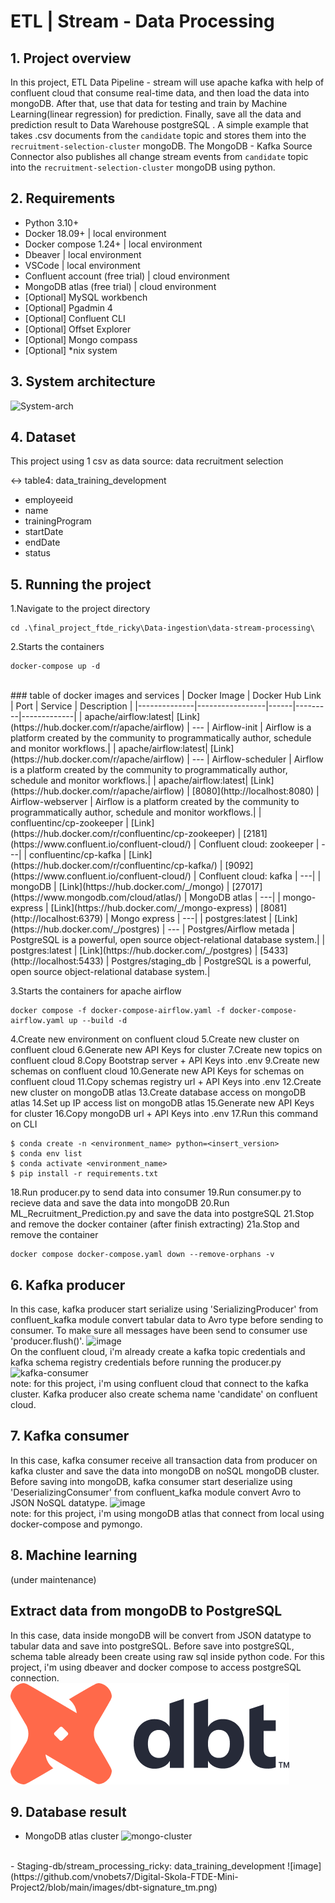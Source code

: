 # ETL | Stream - Data Processing

## 1. Project overview
In this project, ETL Data Pipeline - stream will use apache kafka with help of confluent cloud that consume real-time data, and then load the data into mongoDB.
After that, use that data for testing and train by Machine Learning(linear regression) for prediction.
Finally, save all the data and prediction result to Data Warehouse postgreSQL .
A simple example that takes .csv documents from the `candidate` topic and stores them into the `recruitment-selection-cluster` mongoDB.
The MongoDB - Kafka Source Connector also publishes all change stream events from `candidate` topic into the `recruitment-selection-cluster` mongoDB using python.

## 2. Requirements
  - Python 3.10+
  - Docker 18.09+ | local environment
  - Docker compose 1.24+ | local environment
  - Dbeaver | local environment
  - VSCode | local environment
  - Confluent account (free trial) | cloud environment
  - MongoDB atlas (free trial) | cloud environment
  - [Optional] MySQL workbench
  - [Optional] Pgadmin 4
  - [Optional] Confluent CLI
  - [Optional] Offset Explorer
  - [Optional] Mongo compass
  - [Optional] *nix system

## 3. System architecture
![System-arch](https://github.com/vnobets7/final_project_ftde_ricky/blob/ftde-dev/Data-ingestion/data-stream-processing/images/Stream-processing-dataflow.PNG)

## 4. Dataset
This project using 1 csv as data source: data recruitment selection 

<-> table4: data_training_development
- employeeid
- name
- trainingProgram
- startDate
- endDate
- status

## 5. Running the project
1.Navigate to the project directory
```
cd .\final_project_ftde_ricky\Data-ingestion\data-stream-processing\
```	
2.Starts the containers
```
docker-compose up -d
```
<br>
### table of docker images and services
| Docker Image | Docker Hub Link | Port | Service | Description |
|--------------|-----------------|------|---------|-------------|
| apache/airflow:latest| [Link](https://hub.docker.com/r/apache/airflow) | --- | Airflow-init | Airflow is a platform created by the community to programmatically author, schedule and monitor workflows.|
| apache/airflow:latest| [Link](https://hub.docker.com/r/apache/airflow) | --- | Airflow-scheduler | Airflow is a platform created by the community to programmatically author, schedule and monitor workflows.|
| apache/airflow:latest| [Link](https://hub.docker.com/r/apache/airflow) | [8080](http://localhost:8080) | Airflow-webserver | Airflow is a platform created by the community to programmatically author, schedule and monitor workflows.|
| confluentinc/cp-zookeeper | [Link](https://hub.docker.com/r/confluentinc/cp-zookeeper) | [2181](https://www.confluent.io/confluent-cloud/) | Confluent cloud: zookeeper | ---|
| confluentinc/cp-kafka | [Link](https://hub.docker.com/r/confluentinc/cp-kafka/) | [9092](https://www.confluent.io/confluent-cloud/) | Confluent cloud: kafka | ---|
| mongoDB | [Link](https://hub.docker.com/_/mongo) | [27017](https://www.mongodb.com/cloud/atlas/) | MongoDB atlas | ---|
| mongo-express | [Link](https://hub.docker.com/_/mongo-express) | [8081](http://localhost:6379) | Mongo express | ---|
| postgres:latest | [Link](https://hub.docker.com/_/postgres) |  ---  | Postgres/Airflow metada | PostgreSQL is a powerful, open source object-relational database system.|
| postgres:latest | [Link](https://hub.docker.com/_/postgres) | [5433](http://localhost:5433) | Postgres/staging_db | PostgreSQL is a powerful, open source object-relational database system.|
<br>

3.Starts the containers for apache airflow
```
docker compose -f docker-compose-airflow.yaml -f docker-compose-airflow.yaml up --build -d
```
4.Create new environment on confluent cloud
5.Create new cluster on confluent cloud
6.Generate new API Keys for cluster
7.Create new topics on confluent cloud
8.Copy Bootstrap server + API Keys into .env
9.Create new schemas on confluent cloud
10.Generate new API Keys for schemas on confluent cloud
11.Copy schemas registry url + API Keys into .env
12.Create new cluster on mongoDB atlas
13.Create database access on mongoDB atlas
14.Set up IP access list on mongoDB atlas
15.Generate new API Keys for cluster
16.Copy mongoDB url + API Keys into .env
17.Run this command on CLI
```
$ conda create -n <environment_name> python=<insert_version>
$ conda env list
$ conda activate <environment_name>
$ pip install -r requirements.txt
```
18.Run producer.py to send data into consumer
19.Run consumer.py to recieve data and save the data into mongoDB
20.Run ML_Recruitment_Prediction.py and save the data into postgreSQL
21.Stop and remove the docker container (after finish extracting)
21a.Stop and remove the container
```
docker compose docker-compose.yaml down --remove-orphans -v
```

## 6. Kafka producer
In this case, kafka producer start serialize using 'SerializingProducer' from confluent_kafka module convert tabular data to Avro type before sending to consumer.
To make sure all messages have been send to consumer use 'producer.flush()'.
![image](https://github.com/vnobets7/final_project_ftde_ricky/blob/ftde-dev/Data-ingestion/data-stream-processing/images/SS-final-project-1.PNG)
<br>
On the confluent cloud, i'm already create a kafka topic credentials and kafka schema registry credentials before running the producer.py
![kafka-consumer](https://github.com/vnobets7/final_project_ftde_ricky/blob/ftde-dev/Data-ingestion/data-stream-processing/images/SS-final-project-3.PNG)
<br>
note: for this project, i'm using confluent cloud that connect to the kafka cluster. Kafka producer also create schema name 'candidate' on confluent cloud.

## 7. Kafka consumer
In this case, kafka consumer receive all transaction data from producer on kafka cluster and save the data into mongoDB on noSQL mongoDB cluster.
Before saving into mongoDB, kafka consumer start deserialize using 'DeserializingConsumer' from confluent_kafka module convert Avro to JSON NoSQL datatype.
![image](https://github.com/vnobets7/final_project_ftde_ricky/blob/ftde-dev/Data-ingestion/data-stream-processing/images/SS-final-project-2-1.PNG)
<br>
note: for this project, i'm using mongoDB atlas that connect from local using docker-compose and pymongo.

## 8. Machine learning 
(under maintenance)

## Extract data from mongoDB to PostgreSQL
In this case, data inside mongoDB will be convert from JSON datatype to tabular data and save into postgreSQL.
Before save into postgreSQL, schema table already been create using raw sql inside python code.
For this project, i'm using dbeaver and docker compose to access postgreSQL connection.
![image](https://github.com/vnobets7/Digital-Skola-FTDE-Mini-Project2/blob/main/images/dbt-signature_tm.png)

## 9. Database result
- MongoDB atlas cluster
![mongo-cluster](https://github.com/vnobets7/final_project_ftde_ricky/blob/ftde-dev/Data-ingestion/data-stream-processing/images/SS-final-project-4.PNG)
<br>
- Staging-db/stream_processing_ricky: data_training_development
![image](https://github.com/vnobets7/Digital-Skola-FTDE-Mini-Project2/blob/main/images/dbt-signature_tm.png)
